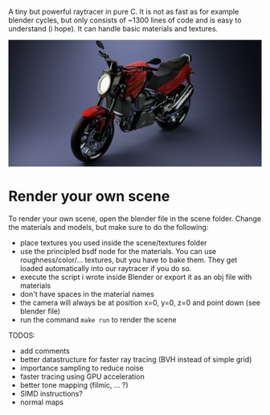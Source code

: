 A tiny but powerful raytracer in pure C. It is not as fast as for example blender cycles, but only consists of ~1300 lines of code and is easy to understand (i hope). It can handle basic materials and textures.

![example render](renders/motorbikeSmooth.png)

# Render your own scene

To render your own scene, open the blender file in the scene folder. Change the materials and models, but make sure to do the following:

- place textures you used inside the scene/textures folder
- use the principled bsdf node for the materials. You can use roughness/color/... textures, but you have to bake them. They get loaded automatically into our raytracer if you do so.
- execute the script i wrote inside Blender or export it as an obj file with materials
- don't have spaces in the material names
- the camera will always be at position x=0, y=0, z=0 and point down (see blender file)
- run the command 
```make run```
to render the scene

TODOS:
- add comments
- better datastructure for faster ray tracing (BVH instead of simple grid)
- importance sampling to reduce noise
- faster tracing using GPU acceleration
- better tone mapping (filmic, ... ?)
- SIMD instructions?
- normal maps